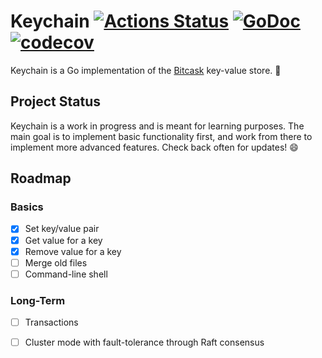 # Keychain [![Actions Status](https://github.com/maybetheresloop/keychain/workflows/Go/badge.svg)](https://github.com/maybetheresloop/keychain) [![GoDoc](https://godoc.org/github.com/maybetheresloop/keychain?status.svg)](https://godoc.org/github.com/maybetheresloop/keychain) [![codecov](https://codecov.io/gh/maybetheresloop/keychain/branch/master/graph/badge.svg)](https://codecov.io/gh/maybetheresloop/keychain)

Keychain is a Go implementation of the [Bitcask](https://github.com/basho/bitcask) key-value store. 🔑 

## Project Status

Keychain is a work in progress and is meant for learning purposes. The main goal is to implement
basic functionality first, and work from there to implement more advanced features. Check back often
for updates! 😄

## Roadmap

### Basics
- [x] Set key/value pair
- [x] Get value for a key
- [x] Remove value for a key
- [ ] Merge old files
- [ ] Command-line shell

### Long-Term
- [ ] Transactions
- [ ] Cluster mode with fault-tolerance through Raft consensus


